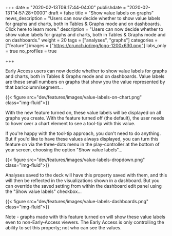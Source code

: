 +++
date = "2020-02-13T09:17:44-04:00"
publishdate = "2020-02-13T14:57:28+0000"
draft = false
title = "Show value labels on graphs"
news_description = "Users can now decide whether to show value labels for graphs and charts, both in Tables & Graphs mode and on dashboards. Click here to learn more."
description = "Users can now decide whether to show value labels for graphs and charts, both in Tables & Graphs mode and on dashboards."
weight = 20
tags = ["analyses", "graphs"]
categories = ["feature"]
images = ["https://crunch.io/img/logo-1200x630.png"]
labs_only = true
no_profiles = true

+++

Early Access users can now decide whether to show value labels for graphs and charts, both in Tables & Graphs mode and on dashboards. Value labels are these small numbers on graphs that show you the value represented by that bar/column/segment...

{{< figure src="dev/features/images/value-labels-on-chart.png" class="img-fluid">}}

With the new feature turned on, these value labels will be displayed on all graphs you create. With the feature turned off (the default), the user needs to hover over a chart element to see a tool-tip with this value.

If you're happy with the tool-tip approach, you don't need to do anything. But if you'd like to have these values always displayed, you can turn this feature on via the three-dots menu in the play-controller at the bottom of your screen, choosing the option "Show value labels"...

{{< figure src="dev/features/images/value-labels-dropdown.png" class="img-fluid">}}

Analyses saved to the deck will have this property saved with them, and this will then be reflected in the visualizations shown in a dashboard. But you can override the saved setting from within the dashboard edit panel using the "Show value labels" checkbox...

{{< figure src="dev/features/images/value-labels-dashboards.png" class="img-fluid">}}

Note - graphs made with this feature turned on will show these value labels even to non-Early-Access viewers. The Early Access is only controlling the ability to set this property; not who can see the values.
